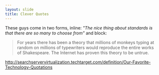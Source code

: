 ```yaml
---
layout: slide
title: Clever Quotes
---
```


These guys come in two forms, inline: _"The nice thing about standards is that there are so many to choose from"_ and block:

> For years there has been a theory that millions of monkeys typing at random on millions of typewriters would reproduce the entire works of Shakespeare. The Internet has proven this theory to be untrue.

<aside markdown="1" class="notes">
  <a href="http://searchservervirtualization.techtarget.com/definition/Our-Favorite-Technology-Quotations">http://searchservervirtualization.techtarget.com/definition/Our-Favorite-Technology-Quotations</a>
</aside>
